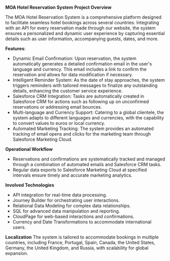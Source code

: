 **MOA Hotel Reservation System**
**Project Overview**

The MOA Hotel Reservation System is a comprehensive platform designed to facilitate seamless hotel bookings across several countries. Integrating with an API for every reservation made through our website, the system ensures a personalized and dynamic user experience by capturing essential details such as user information, accompanying guests, dates, and more.

**Features**:

- Dynamic Email Confirmation: Upon reservation, the system automatically generates a detailed confirmation email in the user's language and currency. This email includes a link to confirm the reservation and allows for data modification if necessary.
- Intelligent Reminder System: As the date of stay approaches, the system triggers reminders with tailored messages to finalize any outstanding details, enhancing the customer service experience.
- Salesforce CRM Integration: Tasks are automatically created in Salesforce CRM for actions such as following up on unconfirmed reservations or addressing email bounces.
- Multi-language and Currency Support: Catering to a global clientele, the system adapts to different languages and currencies, with the capability to convert values to euros or local currency.
- Automated Marketing Tracking: The system provides an automated tracking of email opens and clicks for the marketing team through Salesforce Marketing Cloud.

**Operational Workflow**
- Reservations and confirmations are systematically tracked and managed through a combination of automated emails and Salesforce CRM tasks.
- Regular data exports to Salesforce Marketing Cloud at specified intervals ensure timely and accurate marketing analytics.

**Involved Technologies**
- API integration for real-time data processing.
- Journey Builder for orchestrating user interactions.
- Relational Data Modeling for complex data relationships.
- SQL for advanced data manipulation and reporting.
- CloudPage for web-based interactions and confirmations.
- Currency and Date Transformations to accommodate international users.

**Localization**
The system is tailored to accommodate bookings in multiple countries, including France, Portugal, Spain, Canada, the United States, Germany, the United Kingdom, and Russia, with scalability for global expansion.
